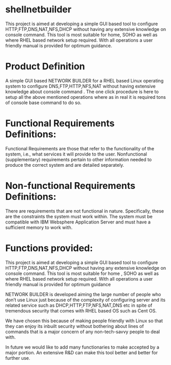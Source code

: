 # shellnetbuilder
This project is aimed at developing a simple GUI based tool to configure HTTP,FTP,DNS,NAT,NFS,DHCP without having any extensive knowledge on console command. This tool is most suitable for home, SOHO as well as where RHEL based network setup required. With all operations a user friendly manual is provided for optimum guidance.

# Product Definition
A simple GUI based NETWORK BUILDER for a RHEL based Linux
operating system to configure DNS,FTP,HTTP,NFS,NAT without having
extensive knowledge about console command . The one click procedure is
here to setup all the above mentioned operations where as in real it is
required tons of console base command to do so.

# Functional Requirements Definitions:
Functional Requirements are those that refer to the functionality of the
system, i.e., what services it will provide to the user. Nonfunctional
(supplementary) requirements pertain to other information needed to
produce the correct system and are detailed separately.

# Non-functional Requirements Definitions:
There are requirements that are not functional in nature. Specifically, these
are the constraints the system must work within. The system must be
compatible with IBM Websphere Application Server and must have a
sufficient memory to work with.

# Functions provided:
This project is aimed at developing a simple GUI based tool to configure
HTTP,FTP,DNS,NAT,NFS,DHCP without having any extensive knowledge on
console command. This tool is most suitable for home , SOHO as well as
where RHEL based network setup required. With all operations a user
friendly manual is provided for optimum guidance

NETWORK BUILDER is developed aiming the large number of
people who don’t use Linux just because of the
complexity of configuring server and its related service
such as DHCP,HTTP,FTP,NFS,NAT,DNS etc in spite of
tremendous security that comes with RHEL based OS
such as Cent OS.

We have chosen this because of making people friendly
with Linux so that they can enjoy its inbuilt security
without bothering about lines of commands that is a
major concern of any non-tech-savvy people to deal with.

In future we would like to add many functionaries to
make accepted by a major portion. An extensive R&D can
make this tool better and better for further use. 
